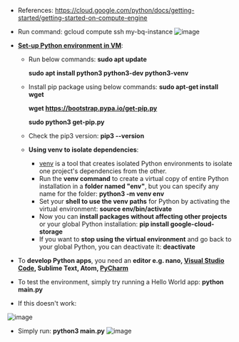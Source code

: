 - References: https://cloud.google.com/python/docs/getting-started/getting-started-on-compute-engine
- Run command: gcloud compute ssh my-bq-instance
![image](https://github.com/Ajit1279/GCP_Learning/assets/81754034/7cc2259f-87d3-409e-b0f3-7dff38b2f1ec)

- **[Set-up Python environment in VM](https://cloud.google.com/python/docs/setup#linux)**:
  - Run below commands: 
    **sudo apt update**

    **sudo apt install python3 python3-dev python3-venv**

  -  Install pip package using below commands:
      **sudo apt-get install wget**
     
      **wget https://bootstrap.pypa.io/get-pip.py**

      **sudo python3 get-pip.py**

  - Check the pip3 version: **pip3 --version**

  - **Using venv to isolate dependencies**:
    - [venv](https://docs.python.org/3/library/venv.html) is a tool that creates isolated Python environments to isolate one project's dependencies from the other.
    - Run the **venv command** to create a virtual copy of entire Python installation in a **folder named "env"**, but you can specify any name for the folder: **python3 -m venv env**
    - Set your **shell to use the venv paths** for Python by activating the virtual environment: **source env/bin/activate**
    - Now you can **install packages without affecting other projects** or your global Python installation: **pip install google-cloud-storage**
    - If you want to **stop using the virtual environment** and go back to your global Python, you can deactivate it: **deactivate**   

- To **develop Python apps**, you need an **editor e.g. nano, [Visual Studio Code](https://code.visualstudio.com/), Sublime Text, Atom, [PyCharm](https://www.jetbrains.com/pycharm/)**
- To test the environment, simply try running a Hello World app: **python main.py**
- If this doesn't work:

![image](https://github.com/Ajit1279/GCP_Learning/assets/81754034/a0a3ca1a-9af2-48d3-8ee9-3190b2688b3f)
 
- Simply run: **python3 main.py**
![image](https://github.com/Ajit1279/GCP_Learning/assets/81754034/674cb5a7-4aa0-496b-a9e7-9cc0513fb92e)
